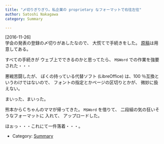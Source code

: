```yaml
---
title: "〆切りぎりぎり。私企業の proprietary なフォーマットで右往左往"
author: Satoshi Nakagawa
category: Summary

---
```


[2016-11-26]  
 学会の発表の登録の〆切りがあしたなので、
大慌てで手続きをした。
[原稿](/~satoshi/anthrop/works/paper-2/jasca-51.html)は用意してある。

 すべての手続きが
ウェブ上でできるのかと思ってたら、
`M$Word` での作業を強要された・・・

 悪戦苦闘したが、
ぼくの持っている代替ソフト (LibreOffice) 
は、100 ％互換というわけではないので、
フォントの指定とかページの区切りとかが、
微妙に扱えない。

 まいった、まいった。

<!--more-->

 熊本からＣちゃんのママが帰ってきた。
`M$Word` を借りて、
二段組の気の狂いそうなフォーマットに
入れて、
アップロードした。

 ほぉっ・・・これにて一件落着・・・。

- Category: [Summary](categories.html#Summary)

